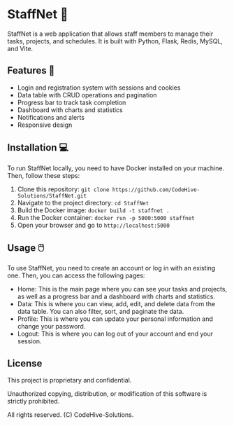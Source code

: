 # StaffNet 🚀

StaffNet is a web application that allows staff members to manage their tasks, projects, and schedules. It is built with Python, Flask, Redis, MySQL, and Vite.

## Features 🌟

- Login and registration system with sessions and cookies
- Data table with CRUD operations and pagination
- Progress bar to track task completion
- Dashboard with charts and statistics
- Notifications and alerts
- Responsive design

## Installation 💻

To run StaffNet locally, you need to have Docker installed on your machine. Then, follow these steps:

1. Clone this repository: `git clone https://github.com/CodeHive-Solutions/StaffNet.git`
2. Navigate to the project directory: `cd StaffNet`
3. Build the Docker image: `docker build -t staffnet .`
4. Run the Docker container: `docker run -p 5000:5000 staffnet`
5. Open your browser and go to `http://localhost:5000`

## Usage 🖱️

To use StaffNet, you need to create an account or log in with an existing one. Then, you can access the following pages:

- Home: This is the main page where you can see your tasks and projects, as well as a progress bar and a dashboard with charts and statistics.
- Data: This is where you can view, add, edit, and delete data from the data table. You can also filter, sort, and paginate the data.
- Profile: This is where you can update your personal information and change your password.
- Logout: This is where you can log out of your account and end your session.

## License

This project is proprietary and confidential.

Unauthorized copying, distribution, or modification of this software is strictly prohibited.

All rights reserved. (C) CodeHive-Solutions.
